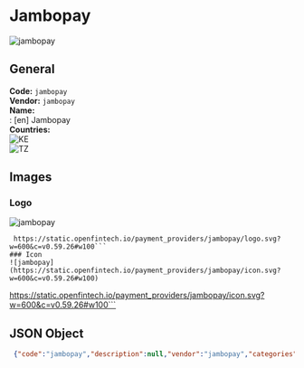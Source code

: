 # Jambopay 
![jambopay](https://static.openfintech.io/payment_providers/jambopay/logo.svg?w=600&c=v0.59.26#w100)  
## General 
**Code:** `jambopay`  
**Vendor:** `jambopay`  
**Name:**  
:	[en] Jambopay  
**Countries:**  
![KE](https://cdnjs.cloudflare.com/ajax/libs/flag-icon-css/3.3.0/flags/4x3/KE.svg#w24)  
![TZ](https://cdnjs.cloudflare.com/ajax/libs/flag-icon-css/3.3.0/flags/4x3/TZ.svg#w24)  
 
## Images 
### Logo 
![jambopay](https://static.openfintech.io/payment_providers/jambopay/logo.svg?w=600&c=v0.59.26#w100)  
```
 https://static.openfintech.io/payment_providers/jambopay/logo.svg?w=600&c=v0.59.26#w100```  
### Icon 
![jambopay](https://static.openfintech.io/payment_providers/jambopay/icon.svg?w=600&c=v0.59.26#w100)  
```
 https://static.openfintech.io/payment_providers/jambopay/icon.svg?w=600&c=v0.59.26#w100```  
## JSON Object 
```json
 {"code":"jambopay","description":null,"vendor":"jambopay","categories":null,"countries":["KE","TZ"],"payment_method":null,"payout_method":null,"metadata":{"about_payments_code":"jambopay"},"name":{"en":"Jambopay"}}```  
